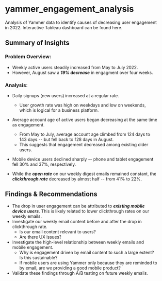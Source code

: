 # yammer_engagement_analysis
Analysis of Yammer data to identify causes of decreasing user engagement in 2022. Interactive Tableau dashboard can be found here.

## Summary of Insights
### Problem Overview:
- Weekly active users steadily increased from May to July 2022.
- However, August saw a ***19% decrease*** in engagment over four weeks.

### Analysis:
- Daily signups (new users) increased at a regular rate.
  - User growth rate was high on weekdays and low on weekends, which is logical for a business platform.
- Average account age of active users began decreasing at the same time as engagement.
  - From May to July, average account age climbed from 124 days to 143 days -- but fell back to 128 days in August.
  - This suggests that engagement decreased among existing older users.

- Mobile device users declined sharply -- phone and tablet engagement fell 30% and 37%, respectively.
- While the ***open rate*** on our weekly digest emails remained constant, the ***clickthrough rate*** decreased by almost half -- from 41% to 22%.

## Findings & Recommendations
- The drop in user engagement can be attributed to ***existing mobile device users***. This is likely related to lower clickthrough rates on our weekly emails.
- Investigate our weekly email content before and after the drop in clickthrough rate.
  - Is our email content relevant to users?
  - Are there UX issues?
- Investigate the high-level relationship between weekly emails and mobile engagement.
  - Why is engagement driven by email content to such a large extent? Is this sustainable?
  - If mobile users are using Yammer only because they are reminded to by email, are we providing a good mobile product?
- Validate these findings through A/B testing on future weekly emails.
